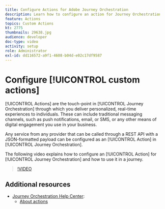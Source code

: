 ```yaml
---
title: Configure Actions for Adobe Journey Orchestration
description: Learn how to configure an action for Journey Orchestration and how to use it in a journey.
feature: Actions
topics: Custom Actions
kt: 2775
thumbnails: 29638.jpg
audience: developer
doc-type: video
activity: setup
role: Administrator
exl-id: dd116572-a9f1-4608-b04d-e02c17df9587
---
```

# Configure [!UICONTROL custom actions]

[!UICONTROL Actions] are the touch-point in [!UICONTROL Journey Orchestration] through which you deliver personalized, real-time experiences to individuals. These can include traditional messaging channels, such as push notifications, email, or SMS, or any other means of digital engagement you use in your business.

Any service from any provider that can be called through a REST API with a JSON-formatted payload can be configured as an [!UICONTROL Action] in [!UICONTROL Journey Orchestration].

The following video explains how to configure an [!UICONTROL Action] for [!UICONTROL Journey Orchestration] and how to use it in a journey.

>[!VIDEO](https://video.tv.adobe.com/v/29638?quality=12)

## Additional resources

* [Journey Orchestration Help Center](https://docs.adobe.com/content/help/en/journeys/using/journey-orchestration-home.html):
  * [About actions](https://docs.adobe.com/content/help/en/journeys/using/action-journeys/action.html)
